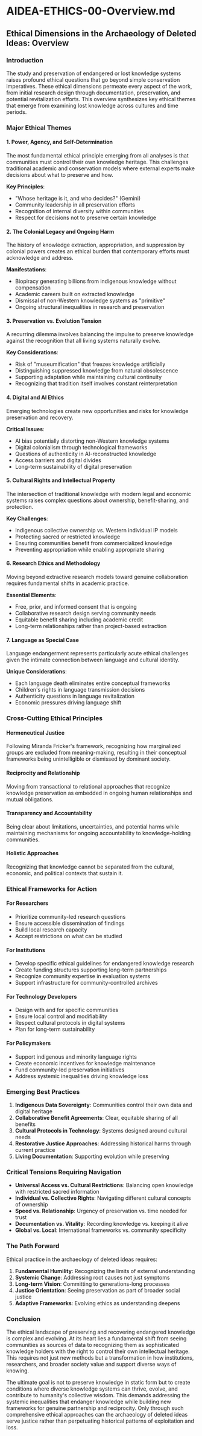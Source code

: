 # AIDEA-ETHICS-00-Overview.md

## Ethical Dimensions in the Archaeology of Deleted Ideas: Overview

### Introduction

The study and preservation of endangered or lost knowledge systems raises profound ethical questions that go beyond simple conservation imperatives. These ethical dimensions permeate every aspect of the work, from initial research design through documentation, preservation, and potential revitalization efforts. This overview synthesizes key ethical themes that emerge from examining lost knowledge across cultures and time periods.

### Major Ethical Themes

#### 1. Power, Agency, and Self-Determination

The most fundamental ethical principle emerging from all analyses is that communities must control their own knowledge heritage. This challenges traditional academic and conservation models where external experts make decisions about what to preserve and how.

**Key Principles**:
- "Whose heritage is it, and who decides?" (Gemini)
- Community leadership in all preservation efforts
- Recognition of internal diversity within communities
- Respect for decisions not to preserve certain knowledge

#### 2. The Colonial Legacy and Ongoing Harm

The history of knowledge extraction, appropriation, and suppression by colonial powers creates an ethical burden that contemporary efforts must acknowledge and address.

**Manifestations**:
- Biopiracy generating billions from indigenous knowledge without compensation
- Academic careers built on extracted knowledge
- Dismissal of non-Western knowledge systems as "primitive"
- Ongoing structural inequalities in research and preservation

#### 3. Preservation vs. Evolution Tension

A recurring dilemma involves balancing the impulse to preserve knowledge against the recognition that all living systems naturally evolve.

**Key Considerations**:
- Risk of "museumification" that freezes knowledge artificially
- Distinguishing suppressed knowledge from natural obsolescence
- Supporting adaptation while maintaining cultural continuity
- Recognizing that tradition itself involves constant reinterpretation

#### 4. Digital and AI Ethics

Emerging technologies create new opportunities and risks for knowledge preservation and recovery.

**Critical Issues**:
- AI bias potentially distorting non-Western knowledge systems
- Digital colonialism through technological frameworks
- Questions of authenticity in AI-reconstructed knowledge
- Access barriers and digital divides
- Long-term sustainability of digital preservation

#### 5. Cultural Rights and Intellectual Property

The intersection of traditional knowledge with modern legal and economic systems raises complex questions about ownership, benefit-sharing, and protection.

**Key Challenges**:
- Indigenous collective ownership vs. Western individual IP models
- Protecting sacred or restricted knowledge
- Ensuring communities benefit from commercialized knowledge
- Preventing appropriation while enabling appropriate sharing

#### 6. Research Ethics and Methodology

Moving beyond extractive research models toward genuine collaboration requires fundamental shifts in academic practice.

**Essential Elements**:
- Free, prior, and informed consent that is ongoing
- Collaborative research design serving community needs
- Equitable benefit sharing including academic credit
- Long-term relationships rather than project-based extraction

#### 7. Language as Special Case

Language endangerment represents particularly acute ethical challenges given the intimate connection between language and cultural identity.

**Unique Considerations**:
- Each language death eliminates entire conceptual frameworks
- Children's rights in language transmission decisions
- Authenticity questions in language revitalization
- Economic pressures driving language shift

### Cross-Cutting Ethical Principles

#### Hermeneutical Justice

Following Miranda Fricker's framework, recognizing how marginalized groups are excluded from meaning-making, resulting in their conceptual frameworks being unintelligible or dismissed by dominant society.

#### Reciprocity and Relationship

Moving from transactional to relational approaches that recognize knowledge preservation as embedded in ongoing human relationships and mutual obligations.

#### Transparency and Accountability

Being clear about limitations, uncertainties, and potential harms while maintaining mechanisms for ongoing accountability to knowledge-holding communities.

#### Holistic Approaches

Recognizing that knowledge cannot be separated from the cultural, economic, and political contexts that sustain it.

### Ethical Frameworks for Action

#### For Researchers
- Prioritize community-led research questions
- Ensure accessible dissemination of findings
- Build local research capacity
- Accept restrictions on what can be studied

#### For Institutions
- Develop specific ethical guidelines for endangered knowledge research
- Create funding structures supporting long-term partnerships
- Recognize community expertise in evaluation systems
- Support infrastructure for community-controlled archives

#### For Technology Developers
- Design with and for specific communities
- Ensure local control and modifiability
- Respect cultural protocols in digital systems
- Plan for long-term sustainability

#### For Policymakers
- Support indigenous and minority language rights
- Create economic incentives for knowledge maintenance
- Fund community-led preservation initiatives
- Address systemic inequalities driving knowledge loss

### Emerging Best Practices

1. **Indigenous Data Sovereignty**: Communities control their own data and digital heritage
2. **Collaborative Benefit Agreements**: Clear, equitable sharing of all benefits
3. **Cultural Protocols in Technology**: Systems designed around cultural needs
4. **Restorative Justice Approaches**: Addressing historical harms through current practice
5. **Living Documentation**: Supporting evolution while preserving

### Critical Tensions Requiring Navigation

- **Universal Access vs. Cultural Restrictions**: Balancing open knowledge with restricted sacred information
- **Individual vs. Collective Rights**: Navigating different cultural concepts of ownership
- **Speed vs. Relationship**: Urgency of preservation vs. time needed for trust
- **Documentation vs. Vitality**: Recording knowledge vs. keeping it alive
- **Global vs. Local**: International frameworks vs. community specificity

### The Path Forward

Ethical practice in the archaeology of deleted ideas requires:

1. **Fundamental Humility**: Recognizing the limits of external understanding
2. **Systemic Change**: Addressing root causes not just symptoms
3. **Long-term Vision**: Committing to generations-long processes
4. **Justice Orientation**: Seeing preservation as part of broader social justice
5. **Adaptive Frameworks**: Evolving ethics as understanding deepens

### Conclusion

The ethical landscape of preserving and recovering endangered knowledge is complex and evolving. At its heart lies a fundamental shift from seeing communities as sources of data to recognizing them as sophisticated knowledge holders with the right to control their own intellectual heritage. This requires not just new methods but a transformation in how institutions, researchers, and broader society value and support diverse ways of knowing.

The ultimate goal is not to preserve knowledge in static form but to create conditions where diverse knowledge systems can thrive, evolve, and contribute to humanity's collective wisdom. This demands addressing the systemic inequalities that endanger knowledge while building new frameworks for genuine partnership and reciprocity. Only through such comprehensive ethical approaches can the archaeology of deleted ideas serve justice rather than perpetuating historical patterns of exploitation and loss.